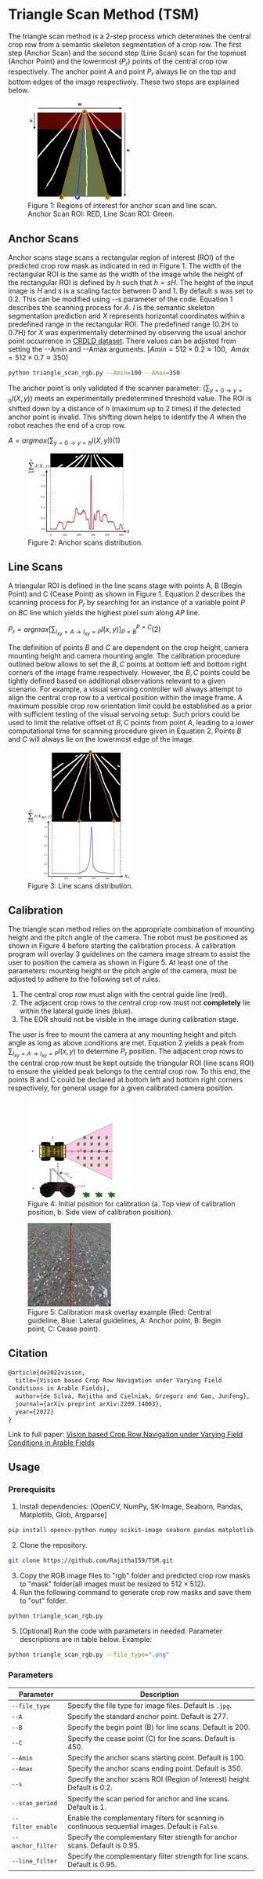 # Triangle Scan Method (TSM)

The triangle scan method is a 2-step process which determines the central crop row from a semantic skeleton segmentation of a crop row. The first step (Anchor Scan) and the second step (Line Scan) scan for the topmost (Anchor Point) and the lowermost ($P_{r}$) points of the central crop row respectively. The anchor point $A$ and point $P_{r}$ always lie on the top and bottom edges of the image respectively. These two steps are explained below.

<figure>
  <img src="media/ROIs.png" alt="Alt Text" width="50%">
  <figcaption>Figure 1: Regions of interest for anchor scan and line scan. Anchor Scan ROI: RED, Line Scan ROI: Green. </figcaption>
</figure>

## Anchor Scans

Anchor scans stage scans a rectangular region of interest (ROI) of the predicted crop row mask as indicated in red in Figure 1. The width of the rectangular ROI is the same as the width of the image while the height of the rectangular ROI is defined by $h$ such that $h=sH$. The height of the input image is $H$ and $s$ is a scaling factor between $0$ and $1$. By default $s$ was set to $0.2$. This can be modified using --s parameter of the code. Equation 1 describes the scanning process for $A$. $I$ is the semantic skeleton segmentation prediction and $X$ represents horizontal coordinates within a predefined range in the rectangular ROI. The predefined range (0.2H to 0.7H) for $X$ was experimentally determined by observing the usual anchor point occurrence in [CRDLD dataset](https://github.com/JunfengGaolab/CropRowDetection). There values can be adjisted from setting the --Amin and --Amax arguments. $[Amin=512\times 0.2\approx 100,\enspace Amax=512\times 0.7\approx 350]$
```bash
python triangle_scan_rgb.py --Amin=100 --Amax=350
```
The anchor point is only validated if the scanner parameter: $\left( \sum_{y=0 → y=h} I(X,y) \right)$ meets an experimentally predetermined threshold value. The ROI is shifted down by a distance of $h$ (maximum up to 2 times) if the detected anchor point is invalid. This shifting down helps to identify the $A$ when the robot reaches the end of a crop row. 

$A = argmax \left( \sum_{y=0 → y=h} I(X,y) \right)   (1)$

<figure>
  <img src="media/ascans.png" alt="Alt Text" width="50%">
  <figcaption>Figure 2: Anchor scans distribution. </figcaption>
</figure>

## Line Scans

A triangular ROI is defined in the line scans stage with points A, B (Begin Point) and C (Cease Point) as shown in Figure 1. Equation 2 describes the scanning process for $P_{r}$ by searching for an instance of a variable point $P$ on $BC$ line which yields the highest pixel sum along $AP$ line.

$P_{r} = argmax \Biggl[ \sum_{I_{xy}=A→ I_{xy}=P} I(x,y) \Biggr]_{P=B}^{P=C} (2)$

The definition of points $B$ and $C$ are dependent on the crop height, camera mounting height and camera mounting angle. The calibration procedure outlined below allows to set the $B,C$ points at bottom left and bottom right corners of the image frame respectively. However, the $B,C$ points could be tightly defined based on additional observations relevant to a given scenario. For example, a visual servoing controller will always attempt to align the central crop row to a vertical position within the image frame. A maximum possible crop row orientation limit could be established as a prior with sufficient testing of the visual servoing setup. Such priors could be used to limit the relative offset of $B,C$ points from point $A$, leading to a lower computational time for scanning procedure given in Equation 2. Points $B$ and $C$ will always lie on the lowermost edge of the image.

<figure>
  <img src="media/scans.png" alt="Alt Text"  width="50%">
  <figcaption>Figure 3: Line scans distribution. </figcaption>
</figure>

## Calibration
The triangle scan method relies on the appropriate combination of mounting height and the pitch angle of the camera. The robot must be positioned as shown in Figure 4 before starting the calibration process. A calibration program will overlay 3 guidelines on the camera image stream to assist the user to position the camera as shown in Figure 5. At least one of the parameters: mounting height or the pitch angle of the camera, must be adjusted to adhere to the following set of rules.

1. The central crop row must align with the central guide line (red).
2. The adjacent crop rows to the central crop row must not **completely** lie within the lateral guide lines (blue).
3. The EOR should not be visible in the image during calibration stage.

The user is free to mount the camera at any mounting height and pitch angle as long as above conditions are met. Equation 2 yields a peak from $\sum_{I_{xy}=A→ I_{xy}=P} I(x,y)$ to determine $P_{r}$ position. The adjacent crop rows to the central crop row must be kept outside the triangular ROI (line scans ROI) to ensure the yielded peak belongs to the central crop row. To this end, the points B and C could be declared at bottom left and bottom right corners respectively, for general usage for a given calibrated camera position. 

<figure>
  <img src="media/Husky CRF.png" alt="Alt Text"  width="50%">
  <figcaption>Figure 4: Initial position for calibration (a. Top view of calibration position, b. Side view of calibration position). </figcaption>
</figure>

<figure>
  <img src="media/calib.png" alt="Alt Text"  width="40%">
  <figcaption>Figure 5: Calibration mask overlay example (Red: Central guideline, Blue: Lateral guidelines, A: Anchor point, B: Begin point, C: Cease point). </figcaption>
</figure>

## Citation

```
@article{de2022vision,
  title={Vision based Crop Row Navigation under Varying Field Conditions in Arable Fields},
  author={de Silva, Rajitha and Cielniak, Grzegorz and Gao, Junfeng},
  journal={arXiv preprint arXiv:2209.14003},
  year={2022}
}
```

Link to full paper: [Vision based Crop Row Navigation under Varying Field Conditions in Arable Fields](https://arxiv.org/pdf/2209.14003.pdf)

## Usage
### Prerequisits
1. Install dependencies: [OpenCV, NumPy, SK-Image, Seaborn, Pandas, Matplotlib, Glob, Argparse]
```bash
pip install opencv-python numpy scikit-image seaborn pandas matplotlib glob3 argparse
```
2. Clone the repository.
```bash
git clone https://github.com/Rajitha159/TSM.git
```
3. Copy the RGB image files to "rgb" folder and predicted crop row masks to "mask" folder(all images must be resized to $512 \times 512$).
4. Run the following command to generate crop row masks and save them to "out" folder.
```bash
python triangle_scan_rgb.py
```
5. [Optional] Run the code with parameters in needed. Parameter descriptions are in table below.
Example: 
```bash
python triangle_scan_rgb.py --file_type=".png"
```

### Parameters
| Parameter         | Description                                                                                     |
| ----------------- | ----------------------------------------------------------------------------------------------- |
| `--file_type`     | Specify the file type for image files. Default is `.jpg`.                                     |
| `--A`             | Specify the standard anchor point. Default is 277.                                           |
| `--B`             | Specify the begin point (B) for line scans. Default is 200.                                  |
| `--C`             | Specify the cease point (C) for line scans. Default is 450.                                 |
| `--Amin`          | Specify the anchor scans starting point. Default is 100.                                    |
| `--Amax`          | Specify the anchor scans ending point. Default is 350.                                      |
| `--s`             | Specify the anchor scans ROI (Region of Interest) height. Default is 0.2.                   |
| `--scan_period`   | Specify the scan period for anchor and line scans. Default is 1.                            |
| `--filter_enable` | Enable the complementary filters for scanning in continuous sequential images. Default is `False`. |
| `--anchor_filter` | Specify the complementary filter strength for anchor scans. Default is 0.95.                |
| `--line_filter`   | Specify the complementary filter strength for line scans. Default is 0.95.                  |
